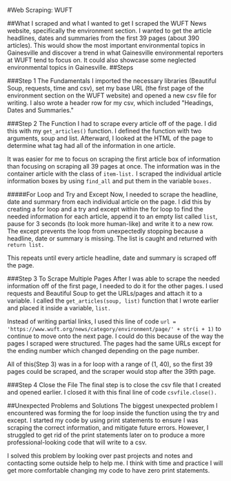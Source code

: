 #Web Scraping: WUFT

##What I scraped and what I wanted to get
I scraped the WUFT News website, specifically the environment section. I wanted to get the article headlines, dates and summaries from the first 39 pages (about 390 articles). This would show the most important environmental topics in Gainesville and discover a trend in what Gainesville environmental reporters at WUFT tend to focus on. It could also showcase some neglected environmental topics in Gainesville.
##Steps

###Step 1 The Fundamentals
I imported the necessary libraries (Beautiful Soup, requests, time and csv), set my base URL (the first page of the environment section on the WUFT website) and opened a new csv file for writing. I also wrote a header row for my csv, which included "Headings, Dates and Summaries."

###Step 2 The Function
I had to scrape every article off of the page. I did this with my `get_articles()` function. I defined the function with two arguments, soup and list. Afterward, I looked at the HTML of the page to determine what tag had all of the information in one article.

It was easier for me to focus on scraping the first article box of information than focusing on scraping all 39 pages at once. The information was in the container article with the class of `item-list.` I scraped the individual article information boxes by using `find_all` and put them in the variable `boxes.`

#####For Loop and Try and Except
Now, I needed to scrape the headline, date and summary from each individual article on the page. I did this by creating a for loop and a try and except within the for loop to find the needed information for each article, append it to an empty list called `list`, pause for 3 seconds (to look more human-like) and write it to a new row. The except prevents the loop from unexpectedly stopping because a headline, date or summary is missing. The list is caught and returned with `return list.`

This repeats until every article headline, date and summary is scraped off the page.

###Step 3 To Scrape Multiple Pages
After I was able to scrape the needed information off of the first page, I needed to do it for the other pages. I used requests and Beautiful Soup to get the URLs/pages and attach it to a variable. I called the `get_articles(soup, list)` function that I wrote earlier and placed it inside a variable, `list.`

Instead of writing partial links, I used this line of code `url = 'https://www.wuft.org/news/category/environment/page/' + str(i + 1)` to continue to move onto the next page. I could do this because of the way the pages I scraped were structured. The pages had the same URLs except for the ending number which changed depending on the page number.

All of this(Step 3) was in a for loop with a range of (1, 40), so the first 39 pages could be scraped, and the scraper would stop after the 39th page.

###Step 4 Close the File
The final step is to close the csv file that I created and opened earlier. I closed it with this final line of code `csvfile.close().`

##Unexpected Problems and Solutions
The biggest unexpected problem I encountered was forming the for loop inside the function using the try and except. I started my code by using print statements to ensure I was scraping the correct information, and mitigate future errors. However, I struggled to get rid of the print statements later on to produce a more professional-looking code that will write to a csv.

I solved this problem by looking over past projects and notes and contacting some outside help to help me. I think with time and practice I will get more comfortable changing my code to have zero print statements.  
